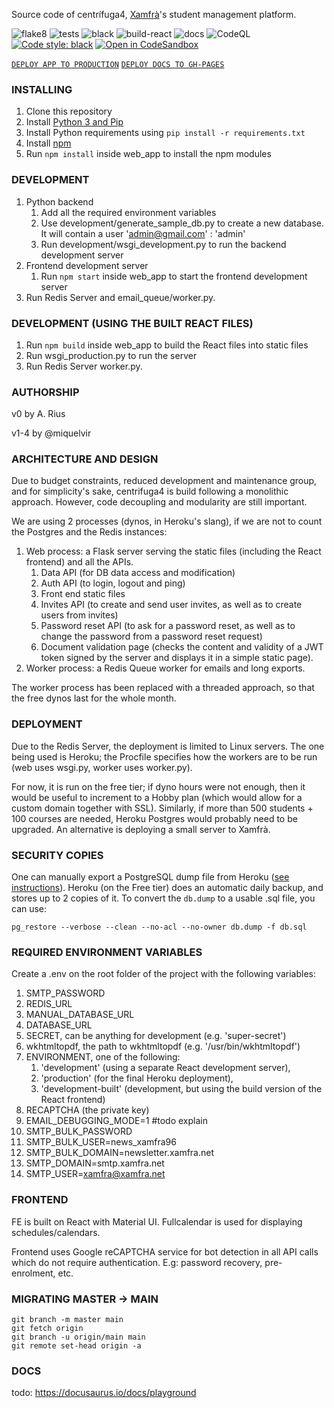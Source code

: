 Source code of centrífuga4, [Xamfrà](https://xamfra.net)'s student management platform.

![flake8](https://github.com/miquelvir/centrifuga4/actions/workflows/flake8.yml/badge.svg)
![tests](https://github.com/miquelvir/centrifuga4/actions/workflows/test.yml/badge.svg)
![black](https://github.com/miquelvir/centrifuga4/actions/workflows/black.yml/badge.svg)
![build-react](https://github.com/miquelvir/centrifuga4/actions/workflows/build-react.yml/badge.svg)
![docs](https://github.com/miquelvir/centrifuga4/actions/workflows/docs.yml/badge.svg)
![CodeQL](https://github.com/miquelvir/centrifuga4/actions/workflows/codeql-analysis.yml/badge.svg)
[![Code style: black](https://img.shields.io/badge/code%20style-black-000000.svg)](https://github.com/psf/black)
[![Open in CodeSandbox](https://img.shields.io/badge/Open%20in-CodeSandbox-blue?style=flat-square&logo=codesandbox)](https://githubbox.com/miquelvir/centrifuga4)


[`DEPLOY APP TO PRODUCTION`](https://github.com/miquelvir/centrifuga4/actions/workflows/deploy-heroku.yml)
[`DEPLOY DOCS TO GH-PAGES`](https://github.com/miquelvir/centrifuga4/actions/workflows/deploy-docs.yml)

### INSTALLING
1. Clone this repository
2. Install [Python 3 and Pip](https://www.python.org/downloads/)
3. Install Python requirements using `pip install -r requirements.txt`
4. Install [npm](https://www.npmjs.com/get-npm)
5. Run `npm install` inside web_app to install the npm modules

### DEVELOPMENT
1. Python backend
    1. Add all the required environment variables
    2. Use development/generate_sample_db.py to create a new database. It will contain a user 'admin@gmail.com' : 'admin'
    3. Run development/wsgi_development.py to run the backend development server
2. Frontend development server
    1. Run `npm start` inside web_app to start the frontend development server
3. Run Redis Server and email_queue/worker.py.

### DEVELOPMENT (USING THE BUILT REACT FILES)
1. Run `npm build` inside web_app to build the React files into static files
2. Run wsgi_production.py to run the server
3. Run Redis Server worker.py.

### AUTHORSHIP

v0 by A. Rius

v1-4 by @miquelvir

### ARCHITECTURE AND DESIGN

Due to budget constraints, reduced development and maintenance group, and for simplicity's sake, centrifuga4 is build
following a monolithic approach. However, code decoupling and modularity are still important.

We are using 2 processes (dynos, in Heroku's slang), if we are not to count the Postgres and the Redis instances:
1. Web process: a Flask server serving the static files (including the React frontend) and all the APIs.
   1. Data API (for DB data access and modification)
   2. Auth API (to login, logout and ping)
   3. Front end static files
   4. Invites API (to create and send user invites, as well as to create users from invites)
   5. Password reset API (to ask for a password reset, as well as to change the password from a password reset request)
   6. Document validation page (checks the content and validity of a JWT token signed by the server and displays it in a simple static page).
2. Worker process: a Redis Queue worker for emails and long exports.

The worker process has been replaced with a threaded approach, so that the free dynos last for the whole month.

### DEPLOYMENT

Due to the Redis Server, the deployment is limited to Linux servers. The one being used is Heroku; the Procfile
specifies how the workers are to be run (web uses wsgi.py, worker uses worker.py).

For now, it is run on the free tier; if dyno hours were not enough, then it would be useful to increment to a Hobby plan
(which would allow for a custom domain together with SSL). Similarly, if more than 500 students + 100 courses are needed,
Heroku Postgres would probably need to be upgraded. An alternative is deploying a small server to Xamfrà.

### SECURITY COPIES

One can manually export a PostgreSQL dump file from Heroku ([see instructions](https://devcenter.heroku.com/articles/heroku-postgres-import-export)).
Heroku (on the Free tier) does an automatic daily backup, and stores up to 2 copies of it. To convert the `db.dump` to a usable .sql file,
you can use:

`pg_restore --verbose --clean --no-acl --no-owner db.dump -f db.sql`


### REQUIRED ENVIRONMENT VARIABLES

Create a .env on the root folder of the project with the following variables:
1. SMTP_PASSWORD
2. REDIS_URL
3. MANUAL_DATABASE_URL
4. DATABASE_URL
5. SECRET, can be anything for development (e.g. 'super-secret')
6. wkhtmltopdf, the path to wkhtmltopdf (e.g. '/usr/bin/wkhtmltopdf')
7. ENVIRONMENT, one of the following:
   1. 'development' (using a separate React development server),
   2. 'production' (for the final Heroku deployment),
   3. 'development-built' (development, but using the build version of the React frontend)
8. RECAPTCHA (the private key)
9. EMAIL_DEBUGGING_MODE=1  #todo explain
10. SMTP_BULK_PASSWORD
11. SMTP_BULK_USER=news_xamfra96
12. SMTP_BULK_DOMAIN=newsletter.xamfra.net
13. SMTP_DOMAIN=smtp.xamfra.net
14. SMTP_USER=xamfra@xamfra.net

### FRONTEND

FE is built on React with Material UI. Fullcalendar is used for displaying schedules/calendars.

Frontend uses Google reCAPTCHA service for bot detection in all API calls which do not require authentication. E.g:
password recovery, pre-enrolment, etc.


### MIGRATING MASTER -> MAIN
```
git branch -m master main
git fetch origin
git branch -u origin/main main
git remote set-head origin -a
```

### DOCS
todo: https://docusaurus.io/docs/playground
